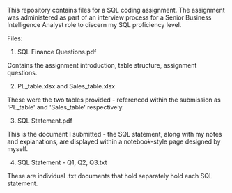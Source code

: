 This repository contains files for a SQL coding assignment. 
The assignment was administered as part of an interview process for a Senior Business Intelligence Analyst role to discern my SQL proficiency level.

Files:

1. SQL Finance Questions.pdf

Contains the assignment introduction, table structure, assignment questions.

2. PL_table.xlsx and Sales_table.xlsx 

These were the two tables provided - referenced within the submission as 'PL_table' and 'Sales_table' respectively.

3. SQL Statement.pdf

This is the document I submitted - the SQL statement, along with my notes and explanations, are displayed within a notebook-style page designed by myself.

4. SQL Statement - Q1, Q2, Q3.txt

These are individual .txt documents that hold separately hold each SQL statement.

